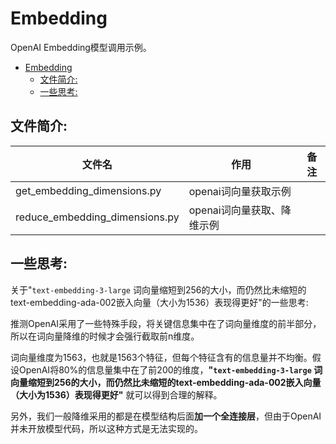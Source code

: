 # Embedding

OpenAI Embedding模型调用示例。
- [Embedding](#embedding)
  - [文件简介:](#文件简介)
  - [一些思考:](#一些思考)

## 文件简介:

| 文件名                           | 作用                                   | 备注    |
|---------------------------------|---------------------------------------|---------|
| get_embedding_dimensions.py     | openai词向量获取示例                     |        |
| reduce_embedding_dimensions.py  | openai词向量获取、降维示例                |        |

## 一些思考:

关于"`text-embedding-3-large` 词向量缩短到256的大小，而仍然比未缩短的text-embedding-ada-002嵌入向量（大小为1536）表现得更好"的一些思考:

推测OpenAI采用了一些特殊手段，将关键信息集中在了词向量维度的前半部分，所以在词向量降维的时候才会强行截取前n维度。

词向量维度为1563，也就是1563个特征，但每个特征含有的信息量并不均衡。假设OpenAI将80%的信息量集中在了前200的维度，**"`text-embedding-3-large` 词向量缩短到256的大小，而仍然比未缩短的text-embedding-ada-002嵌入向量（大小为1536）表现得更好"** 就可以得到合理的解释。

另外，我们一般降维采用的都是在模型结构后面**加一个全连接层**，但由于OpenAI并未开放模型代码，所以这种方式是无法实现的。